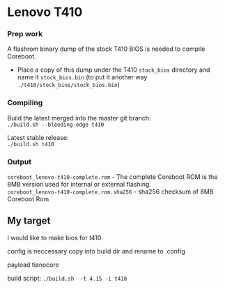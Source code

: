 Lenovo T410
===========

### Prep work
A flashrom binary dump of the stock T410 BIOS is needed to compile Coreboot.

* Place a copy of this dump under the T410 `stock_bios` directory and name it `stock_bios.bin` (to put it another way `./t410/stock_bios/stock_bios.bin`)

### Compiling
Build the latest merged into the master git branch:  
`./build.sh --bleeding-edge t410`

Latest stable release:  
 `./build.sh t410`

### Output

`coreboot_lenovo-t410-complete.rom` - The complete Coreboot ROM is the 8MB version used for internal or external flashing.   
`coreboot_lenovo-t410-complete.rom.sha256` - sha256 checksum of 8MB Coreboot Rom

## My target 

I would like to make bios for t410

config is neccessary copy into build dir and rename to .config

payload tianocore

build script:
	`./build.sh  -t 4.15 -i t410`